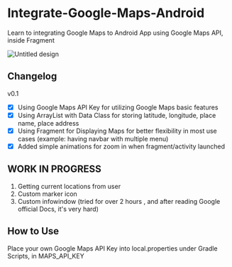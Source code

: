 # Integrate-Google-Maps-Android
Learn to integrating Google Maps to Android App using Google Maps API, inside Fragment

![Untitled design](https://github.com/PutraGandaD/Integrate-Google-Maps-Android/assets/54593964/4798a82e-59af-4fb2-9fa6-d13115b3ee87)

## Changelog
v0.1
- [x] Using Google Maps API Key for utilizing Google Maps basic features
- [x] Using ArrayList with Data Class for storing latitude, longitude, place name, place address
- [x] Using Fragment for Displaying Maps for better flexibility in most use cases (example: having navbar with multiple menu)
- [x] Added simple animations for zoom in when fragment/activity launched 

## WORK IN PROGRESS
1. Getting current locations from user
2. Custom marker icon
3. Custom infowindow (tried for over 2 hours , and after reading Google official Docs, it's very hard)

## How to Use
Place your own Google Maps API Key into local.properties under Gradle Scripts, in MAPS_API_KEY
